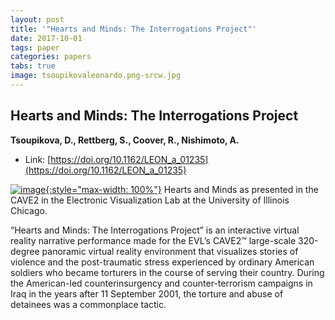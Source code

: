 ```yaml
---
layout: post
title: '"Hearts and Minds: The Interrogations Project"'
date: 2017-10-01
tags: paper
categories: papers
tabs: true
image: tsoupikovaleonardo.png-srcw.jpg
---
```


## Hearts and Minds: The Interrogations Project
**Tsoupikova, D., Rettberg, S., Coover, R., Nishimoto, A.**
- Link: [https://doi.org/10.1162/LEON_a_01235](https://doi.org/10.1162/LEON_a_01235)


[![image](https://www.evl.uic.edu/output/originals/tsoupikovaleonardo.png-srcw.jpg){:style="max-width: 100%"}](https://www.evl.uic.edu/output/originals/tsoupikovaleonardo.png-srcw.jpg)
Hearts and Minds as presented in the CAVE2 in the Electronic Visualization Lab at the University of Illinois Chicago.

&ldquo;Hearts and Minds: The Interrogations Project&rdquo; is an interactive virtual reality narrative performance made for the EVL&rsquo;s CAVE2&trade; large-scale 320-degree panoramic virtual reality environment that visualizes stories of violence and the post-traumatic stress experienced by ordinary American soldiers who became torturers in the course of serving their country. During the American-led counterinsurgency and counter-terrorism campaigns in Iraq in the years after 11 September 2001, the torture and abuse of detainees was a commonplace tactic.